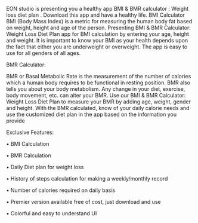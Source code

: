 EON studio is presenting you a healthy app BMI & BMR calculator : Weight loss diet plan . 
Download this app and have a healthy life.
BMI Calculator
BMI (Body Mass Index) is a metric for measuring the human body fat based on weight, height and age of the person. 
Presenting BMI & BMR Calculator: Weight Loss Diet Plan app for BMI calculation by entering your age, height and weight. 
It is important to know your BMI as your health depends upon the fact that either you are underweight or overweight. 
The app is easy to use for all genders of all ages.


BMR Calculator:

BMR or Basal Metabolic Rate is the measurement of the number of calories which a human body requires to be functional in resting position. 
BMR also tells you about your body metabolism. Any change in your diet, exercise, body movement, etc. can alter your BMR. 
Use our BMI & BMR Calculator: Weight Loss Diet Plan to measure your BMR by adding age, weight, gender and height. With the BMR calculated, 
know of your daily calorie needs and use the customized diet plan in the app based on the information you provide

Exclusive Features:

• BMI Calculation

• BMR Calculation

• Daily Diet plan for weight loss

• History of steps calculation for making a weekly/monthly record

• Number of calories required on daily basis

• Premier version available free of cost, just download and use

• Colorful and easy to understand UI
